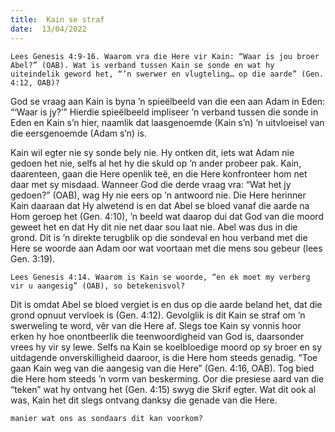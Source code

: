 ```yaml
---
title:  Kain se straf
date:  13/04/2022
---
```


`Lees Genesis 4:9-16. Waarom vra die Here vir Kain: “Waar is jou broer Abel?” (OAB). Wat is verband tussen Kain se sonde en wat hy uiteindelik geword het, “’n swerwer en vlugteling… op die aarde” (Gen. 4:12, OAB)?`

God se vraag aan Kain is byna ’n spieëlbeeld van die een aan Adam in Eden: “‘Waar is jy?’” Hierdie spieëlbeeld impliseer ’n verband tussen die sonde in Eden en Kain s’n hier, naamlik dat laasgenoemde (Kain s’n) ’n uitvloeisel van die eersgenoemde (Adam s’n) is.

Kain wil egter nie sy sonde bely nie. Hy ontken dit, iets wat Adam nie gedoen het nie, selfs al het hy die skuld op ’n ander probeer pak. Kain, daarenteen, gaan die Here openlik teë, en die Here konfronteer hom net daar met sy misdaad. Wanneer God die derde vraag vra: “Wat het jy gedoen?” (OAB), wag Hy nie eers op ’n antwoord nie. Die Here herinner Kain daaraan dat Hy alwetend is en dat Abel se bloed vanaf die aarde na Hom geroep het (Gen. 4:10), ’n beeld wat daarop dui dat God van die moord geweet het en dat Hy dit nie net daar sou laat nie. Abel was dus in die grond. Dit is ’n direkte terugblik op die sondeval en hou verband met die Here se woorde aan Adam oor wat voortaan met die mens sou gebeur (lees Gen. 3:19).

`Lees Genesis 4:14. Waarom is Kain se woorde, “en ek moet my verberg vir u aangesig” (OAB), so betekenisvol?`

Dit is omdat Abel se bloed vergiet is en dus op die aarde beland het, dat die grond opnuut vervloek is (Gen. 4:12). Gevolglik is dit Kain se straf om ’n swerweling te word, vêr van die Here af. Slegs toe Kain sy vonnis hoor erken hy hoe onontbeerlik die teenwoordigheid van God is, daarsonder vrees hy vir sy lewe. Selfs na Kain se koelbloedige moord op sy broer en sy uitdagende onverskilligheid daaroor, is die Here hom steeds genadig. “Toe gaan Kain weg van die aangesig van die Here” (Gen. 4:16, OAB). Tog bied die Here hom steeds ’n vorm van beskerming. Oor die presiese aard van die “teken” wat hy ontvang het (Gen. 4:15) swyg die Skrif egter. Wat dit ook al was, Kain het dit slegs ontvang danksy die genade van die Here.

`manier wat ons as sondaars dit kan voorkom?`